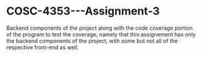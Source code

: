 # COSC-4353---Assignment-3
Backend components of the project along with the code coverage portion of the program to test the coverage, namely that this assignement has only the backend components of the project, with some but not all of the respective front-end as well.
